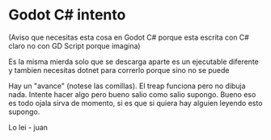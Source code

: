 # Godot C# intento
(Aviso que necesitas esta cosa en Godot C# porque esta escrita con C# claro no con GD Script porque imagina)

Es la misma mierda solo que se descarga aparte es un ejecutable diferente y tambien necesitas dotnet para correrlo porque sino no se puede

Hay un "avance" (notese las comillas). El treap funciona pero no dibuja nada. Intente hacer algo pero bueno salio como salio supongo. Bueno eso es todo ojala sirva de momento, si es que si quiera hay alguien leyendo esto supongo.

Lo lei - juan
